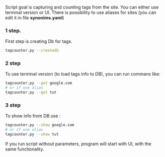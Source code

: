 Script goal is capturing and counting tags from the site. You can either use terminal version or UI. There is possibility to use aliases for sites (you can edit it in file **synonims.yaml**)

### 1 step.
First step is creating Db for tags.
```bash
tagcounter.py --createdb
```
### 2 step 
To use terminal version (to load tags info to DB), you can run commans like:
```bash
tagcounter.py --get google.com  
# or if use alias
tagcounter.py --get tut
```
### 3 step 
To show info  from DB use :
```bash
tagcounter.py --show google.com  
# or if use alias
tagcounter.py --show tut
```

If you run script without parameters,  program will start with UI, with the same functionality.  